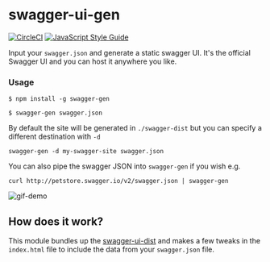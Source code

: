 # swagger-ui-gen

[![CircleCI](https://circleci.com/gh/darahayes/node-swagger-gen.svg?style=svg)](https://circleci.com/gh/darahayes/node-swagger-gen)
[![JavaScript Style Guide](https://img.shields.io/badge/code_style-standard-brightgreen.svg)](https://standardjs.com)

Input your `swagger.json` and generate a static swagger UI. It's the official Swagger UI and you can host it anywhere you like.

### Usage

```
$ npm install -g swagger-gen

$ swagger-gen swagger.json
```

By default the site will be generated in `./swagger-dist` but you can specify a different destination with `-d`

```
swagger-gen -d my-swagger-site swagger.json
```

You can also pipe the swagger JSON into `swagger-gen` if you wish e.g.

```
curl http://petstore.swagger.io/v2/swagger.json | swagger-gen
```

![gif-demo](http://g.recordit.co/FtEJ2yqjFc.gif)

## How does it work?

This module bundles up the [swagger-ui-dist](npm/im/static-swagger-dist) and makes a few tweaks in the `index.html` file to include the data from your `swagger.json` file.